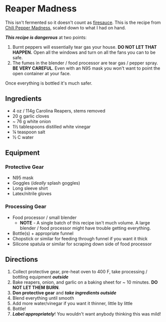 # Reaper Madness
This isn't fermented so it doesn't count as [firesauce](firesauce.md). This is the recipe from [Chili Pepper Madness](https://www.chilipeppermadness.com/recipes/carolina-reaper-hot-sauce/), scaled down to what I had on hand.

***This recipe is dangerous*** at two points:
1. Burnt peppers will essentially tear gas your house. **DO NOT LET THAT HAPPEN.** Open all the windows and turn on all the fans you can to be safe.
2. The fumes in the blender / food processor are tear gas / pepper spray. **BE VERY CAREFUL**. Even with an N95 mask you won't want to point the open container at your face.

Once everything is bottled it's much safer.

## Ingredients
- 4 oz / 114g Carolina Reapers, stems removed
- 20 g garlic cloves
- ~ 76 g white onion
- 1½ tablespoons distilled white vinegar
- ¼ teaspoon salt
- ½ C water

## Equipment
### Protective Gear
- N95 mask
- Goggles (_ideally_ splash goggles)
- Long sleeve shirt
- Latex/nitrile gloves

### Processing Gear
- Food processor / small blender
  - **NOTE** - A single batch of this recipe isn't much volume. A large blender / food processor might have trouble getting everything.
- Bottle(s) + appropriate funnel
- Chopstick or similar for feeding through funnel if you want it thick
- Silicone spatula or similar for scraping down side of food processor

## Directions
1. Collect protective gear, pre-heat oven to 400 F, take processing / bottling equipment ***outside***
2. Bake reapers, onion, and garlic on a baking sheet for ~ 10 minutes. **DO NOT LET THEM BURN**.
3. **Don protective gear** and ***take ingredients outside***
4. Blend everything until smooth
5. Add more water/vinegar if you want it thinner, little by little
6. Bottle!
7. ***Label appropriately***! You wouldn't want anybody thinking this was mild!
